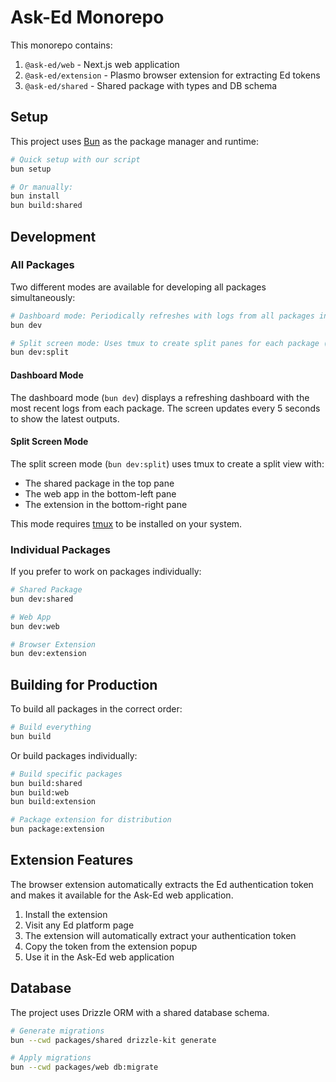 # Ask-Ed Monorepo

This monorepo contains:

1. `@ask-ed/web` - Next.js web application
2. `@ask-ed/extension` - Plasmo browser extension for extracting Ed tokens
3. `@ask-ed/shared` - Shared package with types and DB schema

## Setup

This project uses [Bun](https://bun.sh/) as the package manager and runtime:

```bash
# Quick setup with our script
bun setup

# Or manually:
bun install
bun build:shared
```

## Development

### All Packages

Two different modes are available for developing all packages simultaneously:

```bash
# Dashboard mode: Periodically refreshes with logs from all packages in one view
bun dev

# Split screen mode: Uses tmux to create split panes for each package (requires tmux)
bun dev:split
```

#### Dashboard Mode
The dashboard mode (`bun dev`) displays a refreshing dashboard with the most recent logs from each package. The screen updates every 5 seconds to show the latest outputs.

#### Split Screen Mode
The split screen mode (`bun dev:split`) uses tmux to create a split view with:
- The shared package in the top pane
- The web app in the bottom-left pane
- The extension in the bottom-right pane

This mode requires [tmux](https://github.com/tmux/tmux) to be installed on your system.

### Individual Packages

If you prefer to work on packages individually:

```bash
# Shared Package
bun dev:shared

# Web App
bun dev:web

# Browser Extension
bun dev:extension
```

## Building for Production

To build all packages in the correct order:

```bash
# Build everything
bun build
```

Or build packages individually:

```bash
# Build specific packages
bun build:shared
bun build:web
bun build:extension

# Package extension for distribution
bun package:extension
```

## Extension Features

The browser extension automatically extracts the Ed authentication token and makes it available for the Ask-Ed web application.

1. Install the extension
2. Visit any Ed platform page
3. The extension will automatically extract your authentication token
4. Copy the token from the extension popup
5. Use it in the Ask-Ed web application

## Database

The project uses Drizzle ORM with a shared database schema.

```bash
# Generate migrations
bun --cwd packages/shared drizzle-kit generate

# Apply migrations
bun --cwd packages/web db:migrate
```
